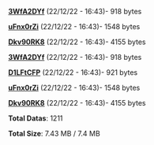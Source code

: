 [**3WfA2DYf**](/data/3WfA2DYf.txt) (22/12/22 - 16:43)- 918 bytes

[**uFnx0rZi**](/data/uFnx0rZi.txt) (22/12/22 - 16:43)- 1548 bytes

[**Dkv90RK8**](/data/Dkv90RK8.txt) (22/12/22 - 16:43)- 4155 bytes

[**3WfA2DYf**](/data/3WfA2DYf.txt) (22/12/22 - 16:43)- 918 bytes

[**D1LFtCFP**](/data/D1LFtCFP.txt) (22/12/22 - 16:43)- 921 bytes

[**uFnx0rZi**](/data/uFnx0rZi.txt) (22/12/22 - 16:43)- 1548 bytes

[**Dkv90RK8**](/data/Dkv90RK8.txt) (22/12/22 - 16:43)- 4155 bytes

**Total Datas**: 1211

**Total Size**: 7.43 MB / 7.4 MB
